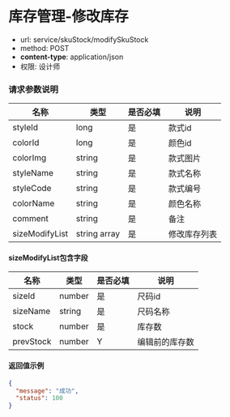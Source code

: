 # 库存管理-修改库存

- url: service/skuStock/modifySkuStock
- method: POST
- **content-type**: application/json
- 权限: 设计师

### 请求参数说明

|      名称      |     类型     | 是否必填 |     说明     |
|----------------|--------------|----------|--------------|
| styleId        | long         | 是       | 款式id       |
| colorId        | long         | 是       | 颜色id       |
| colorImg       | string       | 是       | 款式图片     |
| styleName      | string       | 是       | 款式名称     |
| styleCode      | string       | 是       | 款式编号     |
| colorName      | string       | 是       | 颜色名称     |
| comment        | string       | 是       | 备注         |
| sizeModifyList | string array | 是       | 修改库存列表 |

#### sizeModifyList包含字段

|    名称   |  类型  | 是否必填 |      说明      |
|-----------|--------|----------|----------------|
| sizeId    | number | 是       | 尺码id         |
| sizeName  | string | 是       | 尺码名称       |
| stock     | number | 是       | 库存数         |
| prevStock | number | Y        | 编辑前的库存数 |

#### 返回值示例

```json
{
  "message": "成功",
  "status": 100
}
```

